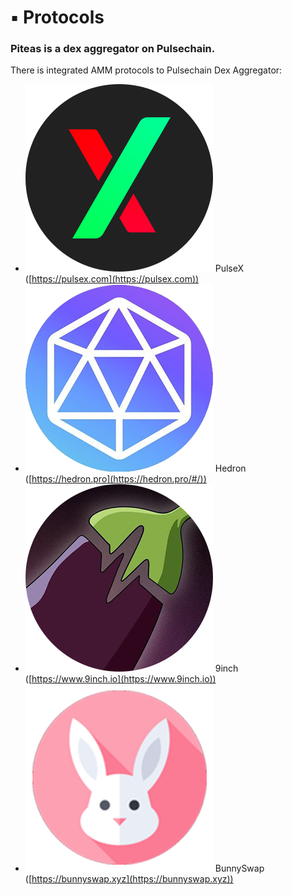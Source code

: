 # ▪ Protocols

### Piteas is a dex aggregator on Pulsechain.

There is integrated AMM protocols to Pulsechain Dex Aggregator:

* <img src="../.gitbook/assets/pulsex.png" alt="" data-size="line"> PulseX ([https://pulsex.com](https://pulsex.com))
* <img src="../.gitbook/assets/hedron.png" alt="" data-size="line"> Hedron ([https://hedron.pro](https://hedron.pro/#/))
* <img src="../.gitbook/assets/9inch.png" alt="" data-size="line"> 9inch ([https://www.9inch.io](https://www.9inch.io))
* <img src="../.gitbook/assets/bunny.png" alt="" data-size="line"> BunnySwap ([https://bunnyswap.xyz](https://bunnyswap.xyz))
